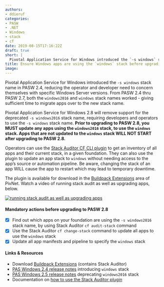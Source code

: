 ```yaml
---
authors:
- ddieruf
categories:
- PASW
- .NET
- Windows
- stack
- cf
date: 2019-08-15T17:16:22Z
draft: true
short: |
  Pivotal Application Service for Windows introduced the `-s windows` stack name in PASW 2.4, reducing the operator and developer need to concern themselves with specific Windows Server versions. From PASW 2.4 thru PASW 2.7, both the `windows2016` and `windows` stack names worked - giving sufficient time to migrate apps over to the new stack name.
title: Ensure Windows apps are using the `windows` stack before upgrading to PASW 2.8
image: 
---
```


Pivotal Application Service for Windows introduced the `-s windows` stack name in PASW 2.4, reducing the operator and developer need to concern themselves with specific Windows Server versions. From PASW 2.4 thru PASW 2.7, both the `windows2016` and `windows` stack names worked - giving sufficient time to migrate apps over to the new stack name.

Pivotal Application Service for Windows 2.8 will remove support for the deprecated `-s windows2016` stack name, requiring developers and operators to use the `-s windows` stack name. **Prior to upgrading to PASW 2.8, you MUST update any apps using the `windows2016` stack, to use the `windows` stack. Apps that are not updated to the `windows` stack WILL NOT START after upgrading to PASW 2.8.**

Operators can use the [Stack Auditor CF CLI plugin](https://network.pivotal.io/products/buildpack-extensions) to get an inventory of all apps and their current stack, in a given foundation. They can also use the plugin to update an app stack to `windows` without needing access to the app’s source or automation pipeline. Be aware, changing the stack of an app WILL cause the app to restart which may lead to temporary downtime.

The plugin is available for download in the [Buildpack Extensions](https://network.pivotal.io/products/buildpack-extensions) area of PivNet. Watch a video of running stack audit as well as upgrading apps, below. 

[![running stack audit as well as upgrading apps](https://img.youtube.com/vi/jQLOztTjSFk/0.jpg)](https://www.youtube.com/watch?v=jQLOztTjSFk)

#### Mandatory actions before upgrading to PASW 2.8

- [x] Find out which apps on your foundation are using the `-s windows2016` stack name, by using Stack Auditor `cf audit-stack` command
- [x] Use the Stack Auditor `cf change-stack` command to update all apps to use the `windows` stack
- [x] Update all app manifests and pipeline to specify the `windows` stack

#### Links & Resources

- Download [Buildpack Extensions](https://network.pivotal.io/products/buildpack-extensions) (contains Stack Auditor)
- [PAS Windows 2.4 release notes](https://docs.pivotal.io/pivotalcf/2-4/pcf-release-notes/windows-rn.html#2.4.2) introducing `windows` stack
- [PAS Windows 2.5 release notes](https://docs.pivotal.io/pivotalcf/2-5/pcf-release-notes/windows-rn.html#windows2016) deprecating `windows2016` stack
- Documentation on [how to use the Stack Auditor plugin](https://docs.pivotal.io/pivotalcf/2-6/adminguide/stack-auditor.html)